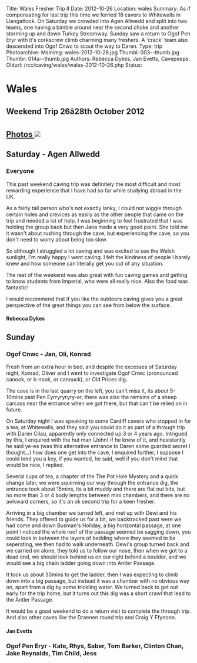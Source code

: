 Title: Wales Fresher Trip II
Date: 2012-10-26
Location: wales
Summary: As if compensating for last trip this time we ferried 18 cavers to Whitewalls in Llangattock. On Saturday we crowded into Agen Allwedd and split into two teams, one having a bimble around near the second choke and another storming up and down Turkey Streamway. Sunday saw a return to Ogof Pen Eryr with it's corkscrew climb charming many freshers. A 'crack' team also descended into Ogof Cnwc to scout the way to Daren.
Type: trip
Photoarchive:
Mainimg: wales-2012-10-26.jpg
Thumbl: 003--thumb.jpg
Thumbr: 014a--thumb.jpg
Authors: Rebecca Dykes, Jan Evetts, 
Cavepeeps:
Oldurl: /rcc/caving/wales/wales-2012-10-26.php
Status:

#  Wales 

##  Weekend Trip 26â28th October 2012 

##  [ Photos ](/caving/photo_archive/trips/2012-10-26%20-%20wales/) [ ![](wales-2012-10-26.jpg) ](/caving/photo_archive/trips/2012-10-26%20-%20wales/)

##  Saturday - Agen Allwedd 

###  Everyone 

This past weekend caving trip was definitely the most difficult and most rewarding experience that I have had so far while studying abroad in the UK. 

As a fairly tall person who's not exactly lanky, I could not wiggle through certain holes and crevices as easily as the other people that came on the trip and needed a lot of help. I was beginning to feel frustrated that I was holding the group back but then Jana made a very good point. She told me it wasn't about rushing through the cave, but experiencing the cave, so you don't need to worry about being too slow. 

So although I struggled a lot caving and was excited to see the Welsh sunlight, I'm really happy I went caving. I felt the kindness of people I barely knew and how someone can literally get you out of any situation. 

The rest of the weekend was also great with fun caving games and getting to know students from Imperial, who were all really nice. Also the food was fantastic! 

I would recommend that if you like the outdoors caving gives you a great perspective of the great things you can see from below the surface. 

####  Rebecca Dykes 

##  Sunday 

###  Ogof Cnwc - Jan, Oli, Konrad 

Fresh from an extra hour in bed, and despite the excesses of Saturday night, Konrad, Oliver and I went to investigate Ogof Cnwc (pronounced canook, or k-nook, or cannuck), or Old Prices dig. 

The cave is in the last quarry on the left, you can't miss it, its about 5-10mins past Pen Eyrryryryry-er, there was also the remains of a sheep carcass near the entrance when we got there, but that can't be relied on in future. 

On Saturday night I was speaking to some Cardiff cavers who stopped in for a tea, at Whitewalls, and they said you could do it as part of a through trip with Daren Cilau, apparently only connected up 3 or 4 years ago. Intrigued by this, I enquired with the hut man (John) if he knew of it, and hesistantly he said ye-es (was this alternative entrance to Daren some guarded secret I thought...) how does one get into the cave, I enquired further, I suppose I could lend you a key, if you wanted, he said, well if you don't mind that would be nice, I replied. 

Several cups of tea, a chapter of the The Pot Hole Mystery and a quick change later, we were squirming our way through the entrance dig, the entrance took about 15mins, its a bit muddy and there are flat out bits, but no more than 3 or 4 body lengths between mini chambers, and there are no awkward corners, so it's an ok second trip for a keen fresher. 

Arriving in a big chamber we turned left, and met up with Dewi and his friends. They offered to guide us for a bit, we backtracked past were we had come and down Busman's Holiday, a big horizontal passage, at one point i noticed the whole roof of the passage seemed be sagging down, you could look in between the layers of bedding where they seemed to be seperating, we then had to walk underneath. Dewi's group turned back and we carried on alone, they told us to follow our nose, then when we got to a dead end, we should look behind us on our right behind a boulder, and we would see a big chain ladder going down into Antler Passage. 

It took us about 30mins to get the ladder, then I was expecting to climb down into a big passage, but instead it was a chamber with no obvious way on, apart from a dig by some trickling water. We turned back to get out early for the trip home, but it turns out this dig was a short crawl that lead to the Antler Passage. 

It would be a good weekend to do a return visit to complete the through trip. And also other caves like the Draenen round trip and Craig Y Ffynonn. 

####  Jan Evetts 

###  Ogof Pen Eryr - Kate, Rhys, Saber, Tom Barker, Clinton Chan, Jake Reynalds, Tim Child, Jess 
